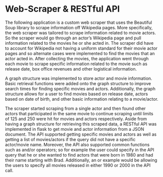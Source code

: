 # Web-Scraper & RESTful API

The following application is a custom web scraper that uses the Beautiful Soup library to scrape information off Wikipedia pages. More specifically, the web scraper was tailored to scrape information related to movie actors. So the scraper would go through an actor’s Wikipedia page and pull information related to the movies he or she acted in. The scraper did have to account for Wikipedia not having a uniform standard for their movie actor pages and so alternate cases were implemented to find the movies that an actor acted in. After collecting the movies, the application went through each movie to scrape specific information related to the movie such as release date, box office revenues and other logistical information.

A graph structure was implemented to store actor and movie information. Basic retrieval functions were added onto the graph structure to improve search times for finding specific movies and actors. Additionally, the graph structure allows for a user to find movies based on release date, actors based on date of birth, and other basic information relating to a movie/actor.

The scraper started scraping from a single actor and then found other actors that participated in the same movie to continue scraping until limits of 125 and 250 were hit for movies and actors respectively. Aside from having a graph structure for retrieving this scraped data, a RESTful API was implemented in flask to get movie and actor information from a JSON document. The API supported getting specific movies and actors as well as getting a list of movies/actors if the query did not have a specific actor/movie name. Moreover, the API also supported common functions such as and/or operators; so for example the user could specify in the API query that he or she wanted to find actors that were born in 1980 and had their name starting with Brad. Additionally, an or example would be allowing the users to specify all movies released in either 1990 or 2000 in the API call. 

